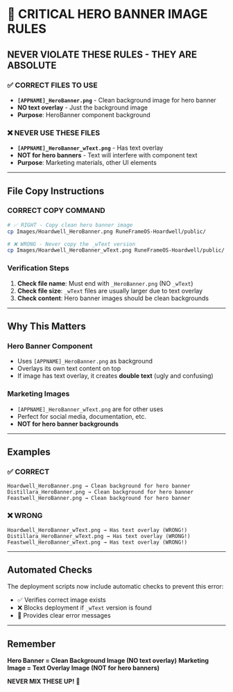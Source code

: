 # 🚨 **CRITICAL HERO BANNER IMAGE RULES**

## **NEVER VIOLATE THESE RULES - THEY ARE ABSOLUTE**

### **✅ CORRECT FILES TO USE**
- **`[APPNAME]_HeroBanner.png`** - Clean background image for hero banner
- **NO text overlay** - Just the background image
- **Purpose**: HeroBanner component background

### **❌ NEVER USE THESE FILES**
- **`[APPNAME]_HeroBanner_wText.png`** - Has text overlay
- **NOT for hero banners** - Text will interfere with component text
- **Purpose**: Marketing materials, other UI elements

---

## **File Copy Instructions**

### **CORRECT COPY COMMAND**
```bash
# ✅ RIGHT - Copy clean hero banner image
cp Images/Hoardwell_HeroBanner.png RuneFrameOS-Hoardwell/public/

# ❌ WRONG - Never copy the _wText version
cp Images/Hoardwell_HeroBanner_wText.png RuneFrameOS-Hoardwell/public/
```

### **Verification Steps**
1. **Check file name**: Must end with `_HeroBanner.png` (NO `_wText`)
2. **Check file size**: `_wText` files are usually larger due to text overlay
3. **Check content**: Hero banner images should be clean backgrounds

---

## **Why This Matters**

### **Hero Banner Component**
- Uses `[APPNAME]_HeroBanner.png` as background
- Overlays its own text content on top
- If image has text overlay, it creates **double text** (ugly and confusing)

### **Marketing Images**
- `[APPNAME]_HeroBanner_wText.png` are for other uses
- Perfect for social media, documentation, etc.
- **NOT for hero banner backgrounds**

---

## **Examples**

### **✅ CORRECT**
```
Hoardwell_HeroBanner.png → Clean background for hero banner
Distillara_HeroBanner.png → Clean background for hero banner
Feastwell_HeroBanner.png → Clean background for hero banner
```

### **❌ WRONG**
```
Hoardwell_HeroBanner_wText.png → Has text overlay (WRONG!)
Distillara_HeroBanner_wText.png → Has text overlay (WRONG!)
Feastwell_HeroBanner_wText.png → Has text overlay (WRONG!)
```

---

## **Automated Checks**

The deployment scripts now include automatic checks to prevent this error:
- ✅ Verifies correct image exists
- ❌ Blocks deployment if `_wText` version is found
- 🚨 Provides clear error messages

---

## **Remember**

**Hero Banner = Clean Background Image (NO text overlay)**
**Marketing Image = Text Overlay Image (NOT for hero banners)**

**NEVER MIX THESE UP!** 🎯
